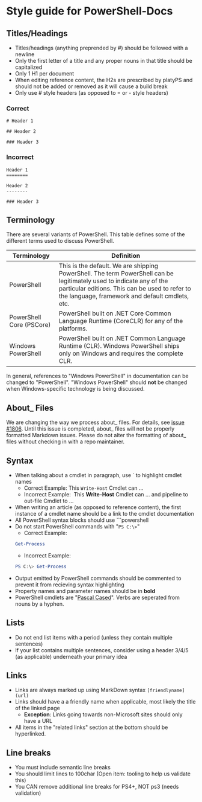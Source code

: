 # Style guide for PowerShell-Docs


## Titles/Headings

* Titles/headings (anything preprended by \#) should be followed with a newline
* Only the first letter of a title and any proper nouns in that title should be capitalized
* Only 1 H1 per document
* When editing reference content, the H2s are prescribed by platyPS and should not be added or removed as it will cause a build break
* Only use \# style headers (as opposed to = or \- style headers)

### Correct

```
# Header 1

## Header 2

### Header 3

```

### Incorrect

```
Header 1
========

Header 2
--------

### Header 3
```

## Terminology

There are several variants of PowerShell. 
This table defines some of the different terms used to discuss PowerShell.

| Terminology | Definition |
| ----- | -----|
| PowerShell |	This is the default. We are shipping PowerShell. The term PowerShell can be legitimately used to indicate any of the particular editions. This can be used to refer to the language, framework and default cmdlets, etc. |
| PowerShell Core (PSCore) |	PowerShell built on .NET Core Common Language Runtime (CoreCLR) for any of the platforms. | 
| Windows PowerShell	| PowerShell built on .NET Common Language Runtime (CLR). Windows PowerShell ships only on Windows and requires the complete CLR. |

In general, references to "Windows PowerShell" in documentation can be changed to "PowerShell".
"Windows PowerShell" should **not** be changed when Windows-specific technology is being discussed. 

## About_ Files
We are changing the way we process about_ files.
For details, see [issue #1806](https://github.com/PowerShell/PowerShell-Docs/issues/1806). 
Until this issue is completed, about_ files will not be properly formatted Markdown issues.
Please do not alter the formatting of about_ files without checking in with a repo maintainer.

## Syntax

* When talking about a cmdlet in paragraph, use \` to highlight cmdlet names
  * Correct Example:
  This `Write-Host` Cmdlet can ...
  * Incorrect Example:
  This **Write-Host** Cmdlet can ... and pipeline to out-file Cmdlet to ...
* When writing an article (as opposed to reference content), the first instance of a cmdlet name should be a link to the cmdlet documentation
* All PowerShell syntax blocks should use &#96;&#96;&#96;powershell
* Do not start PowerShell commands with "`PS C:\>`"
  * Correct Example:
  ```powershell
  Get-Process
  ```
  * Incorrect Example:
  ```powershell
  PS C:\> Get-Process
  ```
* Output emitted by PowerShell commands should be commented to prevent it from recieving syntax highlighting
* Property names and parameter names should be in **bold**
* PowerShell cmdlets are "[Pascal Cased](https://en.wikipedia.org/wiki/PascalCase)". Verbs are seperated from nouns by a hyphen.

## Lists

* Do not end list items with a period (unless they contain multiple sentences)
* If your list contains multiple sentences, consider using a header 3/4/5 (as applicable) underneath your primary idea

## Links

* Links are always marked up using MarkDown syntax `[friendlyname](url)`
* Links should have a a friendly name when applicable, most likely the title of the linked page
  * **Exception**: Links going towards non-Microsoft sites should only have a URL
* All items in the "related links" section at the bottom should be hyperlinked. 

## Line breaks

* You must include semantic line breaks
* You should limit lines to 100char (Open item: tooling to help us validate this)
* You CAN remove additional line breaks for PS4+, NOT ps3 (needs validation)
